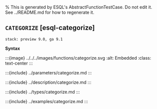 % This is generated by ESQL's AbstractFunctionTestCase. Do not edit it. See ../README.md for how to regenerate it.

## `CATEGORIZE` [esql-categorize]
```{applies_to}
stack: preview 9.0, ga 9.1
```

**Syntax**

:::{image} ../../../images/functions/categorize.svg
:alt: Embedded
:class: text-center
:::


:::{include} ../parameters/categorize.md
:::

:::{include} ../description/categorize.md
:::

:::{include} ../types/categorize.md
:::

:::{include} ../examples/categorize.md
:::

